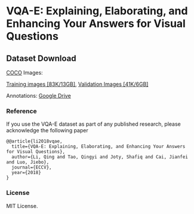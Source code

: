 # VQA-E: Explaining, Elaborating, and Enhancing Your Answers for Visual Questions

## Dataset Download
[COCO](http://cocodataset.org/#download) Images:

[Training images \[83K/13GB\]](http://images.cocodataset.org/zips/train2014.zip), [Validation Images \[41K/6GB\]](http://images.cocodataset.org/zips/val2014.zip)

Annotations:
[Google Drive]()

### Reference
If you use the VQA-E dataset as part of any published research, please acknowledge the following paper
```
@@article{li2018vqae,
  title={VQA-E: Explaining, Elaborating, and Enhancing Your Answers for Visual Questions},
  author={Li, Qing and Tao, Qingyi and Joty, Shafiq and Cai, Jianfei and Luo, Jiebo},
  journal={ECCV},
  year={2018}
}
```
### License

MIT License.
